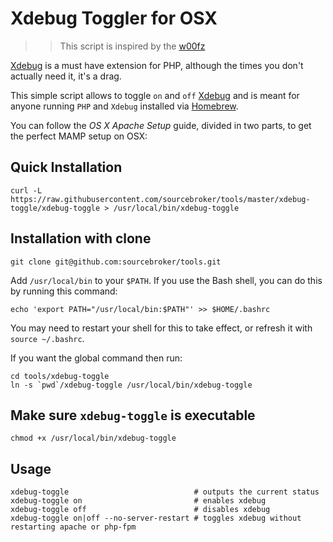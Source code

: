 # Xdebug Toggler for OSX

>> This script is inspired by the [w00fz][xdebug-osx]

[Xdebug][xdebug] is a must have extension for PHP, although the times you don't actually need it, it's a drag.

This simple script allows to toggle `on` and `off` [Xdebug][xdebug] and is meant for anyone running `PHP` and `Xdebug` installed via [Homebrew][brew].

You can follow the _OS X Apache Setup_ guide, divided in two parts, to get the perfect MAMP setup on OSX:

## Quick Installation

```
curl -L https://raw.githubusercontent.com/sourcebroker/tools/master/xdebug-toggle/xdebug-toggle > /usr/local/bin/xdebug-toggle
```

## Installation with clone

```
git clone git@github.com:sourcebroker/tools.git
```

Add `/usr/local/bin` to your `$PATH`. If you use the Bash shell, you can do this by running this command:
```
echo 'export PATH="/usr/local/bin:$PATH"' >> $HOME/.bashrc
```
You may need to restart your shell for this to take effect, or refresh it with `source ~/.bashrc`.

If you want the global command then run:
```
cd tools/xdebug-toggle
ln -s `pwd`/xdebug-toggle /usr/local/bin/xdebug-toggle
```

## Make sure `xdebug-toggle` is executable

```
chmod +x /usr/local/bin/xdebug-toggle
```

## Usage
```
xdebug-toggle                            # outputs the current status
xdebug-toggle on                         # enables xdebug
xdebug-toggle off                        # disables xdebug
xdebug-toggle on|off --no-server-restart # toggles xdebug without restarting apache or php-fpm
```
[xdebug]: http://xdebug.org/
[xdebug-osx]: https://github.com/w00fz/xdebug-osx
[brew]: http://brew.sh/